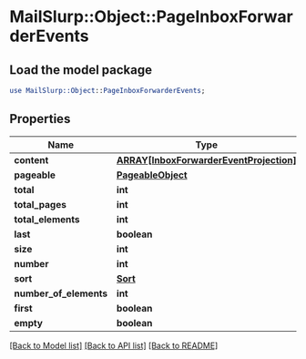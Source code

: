 # MailSlurp::Object::PageInboxForwarderEvents

## Load the model package
```perl
use MailSlurp::Object::PageInboxForwarderEvents;
```

## Properties
Name | Type | Description | Notes
------------ | ------------- | ------------- | -------------
**content** | [**ARRAY[InboxForwarderEventProjection]**](InboxForwarderEventProjection) |  | [optional] 
**pageable** | [**PageableObject**](PageableObject) |  | [optional] 
**total** | **int** |  | [optional] 
**total_pages** | **int** |  | [optional] 
**total_elements** | **int** |  | [optional] 
**last** | **boolean** |  | [optional] 
**size** | **int** |  | [optional] 
**number** | **int** |  | [optional] 
**sort** | [**Sort**](Sort) |  | [optional] 
**number_of_elements** | **int** |  | [optional] 
**first** | **boolean** |  | [optional] 
**empty** | **boolean** |  | [optional] 

[[Back to Model list]](../README#documentation-for-models) [[Back to API list]](../README#documentation-for-api-endpoints) [[Back to README]](../README)


